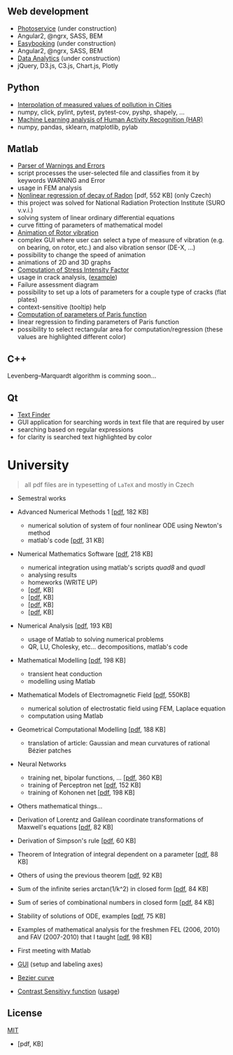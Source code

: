 ## Web development
* [Photoservice](http://fotoservice.surge.sh/) (under construction)
 * Angular2, @ngrx, SASS, BEM
* [Easybooking](http://easybooking.surge.sh/) (under construction)
 * Angular2, @ngrx, SASS, BEM
* [Data Analytics](http://data-analytics.cz/) (under construction)
 * jQuery, D3.js, C3.js, Chart.js, Plotly

## Python ##
* [Interpolation of measured values of pollution in Cities](https://github.com/ondrej-tucek/city-pollution)
 * numpy, click, pylint, pytest, pytest-cov, pyshp, shapely, ...
* [Machine Learning analysis of Human Activity Recognition (HAR)](https://github.com/ondrej-tucek/Machine-Learning-HAR)
 * numpy, pandas, sklearn, matplotlib, pylab

## Matlab
* [Parser of Warnings and Errors](https://github.com/ondrej-tucek/my-works/tree/master/files/Matlab_parser-Warning-Error)
 * script processes the user-selected file and classifies from it by keywords WARNING and Error
 * usage in FEM analysis
* [Nonlinear regression of decay of Radon](https://github.com/ondrej-tucek/my-works/blob/master/files/Matlab_SURO_radon-%20lsqcurvefit.pdf) \[pdf, 552 KB\] (only Czech)
 * this project was solved for National Radiation Protection Institute (SURO v.v.i.)
 * solving system of linear ordinary differential equations
 * curve fitting of parameters of mathematical model
* [Animation of Rotor vibration](https://github.com/ondrej-tucek/my-works/blob/master/imgs/Matlab_app_animation-vibration-of-rotor.png)
 * complex GUI where user can select a type of measure of vibration (e.g. on bearing, on rotor, etc.) and also vibration sensor (DE-X, ...)
 * possibility to change the speed of animation
 * animations of 2D and 3D graphs 
* [Computation of Stress Intensity Factor](https://github.com/ondrej-tucek/my-works/blob/master/imgs/Matlab_app_cracks-view-init.png)
 * usage in crack analysis, \([example](https://github.com/ondrej-tucek/my-works/blob/master/imgs/Matlab_app_cracks-view-usage.png)\)
 * Failure assessment diagram
 * possibility to set up a lots of parameters for a couple type of cracks (flat plates)
 * context-sensitive (tooltip) help
* [Computation of parameters of Paris function](https://github.com/ondrej-tucek/my-works/blob/master/imgs/Matlab_fig_paris-law.png)
 * linear regression to finding parameters of Paris function
 * possibility to select rectangular area for computation/regression (these values are highlighted different color)

## C++
Levenberg–Marquardt algorithm is comming soon...

## Qt
* [Text Finder](https://github.com/ondrej-tucek/my-works/blob/master/imgs/Qt_app_TextFinder.png)
 * GUI application for searching words in text file that are required by user
 * searching based on regular expressions
 * for clarity is searched text highlighted by color
 
# University
> all pdf files are in typesetting of `LaTeX` and mostly in Czech 

* Semestral works
 * Advanced Numerical Methods 1 \[[pdf](/files/Numericke-reseni-nelinearni-soustavy-ODR.pdf), 182 KB\]
    * numerical solution of system of four nonlinear ODE using Newton's method
    * matlab's code \[[pdf](/files/Numericke-reseni-nelinearni-soustavy-ODR-kod.pdf), 31 KB\]
 * Numerical Mathematics Software \[[pdf](/files/Numericka-integrace-uziti-Matlabu.pdf), 218 KB\]
    * numerical integration using matlab's scripts *quad8* and *quadl*
    * analysing results
    * homeworks (WRITE UP)
    * \[[pdf](/files/), KB\]
    * \[[pdf](/files/), KB\]
    * \[[pdf](/files/), KB\]
    * \[[pdf](/files/), KB\]    
 * Numerical Analysis \[[pdf](/files/Numericka-analyza-uziti-Matlabu.pdf), 193 KB\]
    * usage of Matlab to solving numerical problems
    * QR, LU, Cholesky, etc... decompositions, matlab's code
 * Mathematical Modelling \[[pdf](/files/Nestacionarni-vedeni-tepla.pdf), 198 KB\]
    * transient heat conduction
    * modelling using Matlab
 * Mathematical Models of Electromagnetic Field \[[pdf](/files/MKD-reseni-elmg-poli.pdf), 550KB\]
    * numerical solution of electrostatic field using FEM, Laplace equation
    * computation using Matlab
 * Geometrical Computational Modelling \[[pdf](/files/Krivost-Bezierovych-ploch.pdf), 188 KB\]
    * translation of article: Gaussian and mean curvatures of rational Bézier patches
 * Neural Networks 
    * training net, bipolar functions, ... \[[pdf](/files/Neuronove-site.pdf), 360 KB\]
    * training of Perceptron net \[[pdf](/files/Trenovani-perceptrnove-site.pdf), 152 KB\]
    * training of Kohonen net \[[pdf](/files/Trenovani-Kohonenovy-site.pdf), 198 KB\]
 
* Others mathematical things...
 * Derivation of Lorentz and Galilean coordinate transformations of Maxwell's equations \[[pdf](/files/Lorenzova-Galileova-transformace.pdf), 82 KB\]
 * Derivation of Simpson's rule \[[pdf](/files/odvozeni-simpsonova-pravidla.pdf), 60 KB\]
 * Theorem of Integration of integral dependent on a parameter \[[pdf](/files/integrace-podle-parametru.pdf), 88 KB\]
 * Others of using the previous theorem \[[pdf](/files/integrace-podle-parametru-priklady.pdf), 92 KB\]
 * Sum of the infinite series arctan(1/k^2) in closed form \[[pdf](/files/sum-atan.pdf), 84 KB\]
 * Sum of series of combinational numbers in closed form \[[pdf](/files/sum-binom-series.pdf), 84 KB\]
 * Stability of solutions of ODE, examples \[[pdf](/files/ODR-stabilita-reseni.pdf), 75 KB\]
 * Examples of mathematical analysis for the freshmen FEL (2006, 2010) and FAV (2007-2010) that I taught \[[pdf](/files/extremy-funkci.pdf), 98 KB\]

* First meeting with Matlab
 * [GUI](https://github.com/ondrej-tucek/my-works/blob/master/imgs/Matlab_app_change-label-axes.png) \(setup and labeling axes\)
 * [Bezier curve](https://github.com/ondrej-tucek/my-works/blob/master/imgs/Matlab_fig_Bezier-curve.png)
 * [Contrast Sensitivy function](https://github.com/ondrej-tucek/my-works/blob/master/imgs/Matlab_app_CSF-view-init.png) \([usage](https://github.com/ondrej-tucek/my-works/blob/master/imgs/Matlab_app_CSF-view-usage.png)\)
  
## License
 [MIT](/LICENSE)

* []() \[pdf, KB\]  